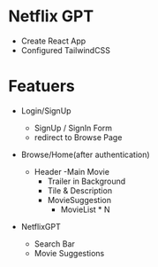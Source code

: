 # Netflix GPT

- Create React App
- Configured TailwindCSS


# Featuers

- Login/SignUp
    - SignUp / SignIn Form
    - redirect to Browse Page
- Browse/Home(after authentication)
    - Header
    -Main Movie
        - Trailer in Background
        - Tile & Description
        - MovieSuggestion 
            - MovieList * N

- NetflixGPT
    - Search Bar
    - Movie Suggestions